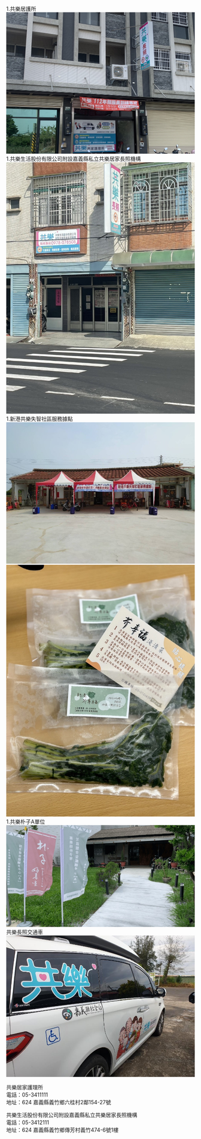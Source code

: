 
1.共樂居護所
![one](./assets/one.png)
1.共樂生活股份有限公司附設嘉義縣私立共樂居家長照機構
![two](./assets/two.jpeg)
1.新港共樂失智社區服務據點
![s1](./assets/singan.jpg)
![s1](./assets/singan2.jpeg)
1.共樂朴子A單位
![A](./assets/a.jpeg)
共樂長照交通車
![car](./assets/car.jpeg)

共樂居家護理所    
電話：05-3411111    
地址：624 嘉義縣義竹鄉六桂村2鄰154-27號    

共樂生活股份有限公司附設嘉義縣私立共樂居家長照機構    
電話：05-3412111    
地址：624 嘉義縣義竹鄉傳芳村義竹474-6號1樓    
